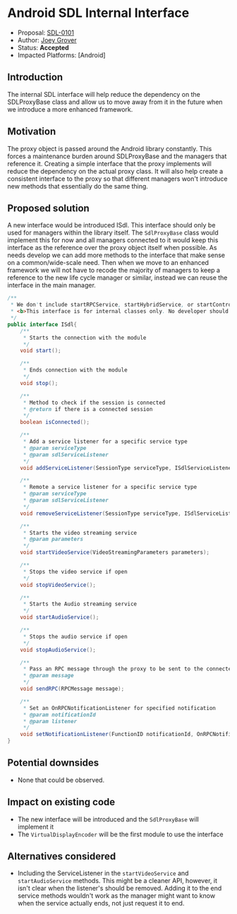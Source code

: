 # Android SDL Internal Interface

* Proposal: [SDL-0101](0101-android_internal_interface.md)
* Author: [Joey Grover](https://github.com/joeygrover)
* Status: **Accepted**
* Impacted Platforms: [Android]

## Introduction
The internal SDL interface will help reduce the dependency on the SDLProxyBase class and allow us to move away from it in the future when we introduce a more enhanced framework.

## Motivation
The proxy object is passed around the Android library constantly. This forces a maintenance burden around SDLProxyBase and the managers that reference it. Creating a simple interface that the proxy implements will reduce the dependency on the actual proxy class. It will also help create a consistent interface to the proxy so that different managers won't introduce new methods that essentially do the same thing.

## Proposed solution
A new interface would be introduced ISdl. This interface should only be used for managers within the library itself. The `SdlProxyBase` class would implement this for now and all managers connected to it would keep this interface as the reference over the proxy object itself when possible. As needs develop we can add more methods to the interface that make sense on a common/wide-scale need. Then when we move to an enhanced framework we will not have to recode the majority of managers to keep a reference to the new life cycle manager or similar, instead we can reuse the interface in the main manager.

```java
/**
 * We don't include startRPCService, startHybridService, or startControlService as they are inherently started.
 * <b>This interface is for internal classes only. No developer should be using this interface directly as breaking changes may occur.</b>
 */
public interface ISdl{
    /**
     * Starts the connection with the module
     */
    void start();

    /**
     * Ends connection with the module
     */
    void stop();

    /**
     * Method to check if the session is connected
     * @return if there is a connected session
     */
    boolean isConnected();

    /**
     * Add a service listener for a specific service type
     * @param serviceType
     * @param sdlServiceListener
     */
    void addServiceListener(SessionType serviceType, ISdlServiceListener sdlServiceListener);

    /**
     * Remote a service listener for a specific service type
     * @param serviceType
     * @param sdlServiceListener
     */
    void removeServiceListener(SessionType serviceType, ISdlServiceListener sdlServiceListener);

    /**
     * Starts the video streaming service
     * @param parameters
     */
    void startVideoService(VideoStreamingParameters parameters);

    /**
     * Stops the video service if open
     */
    void stopVideoService();

    /**
     * Starts the Audio streaming service
     */
    void startAudioService();

    /**
     * Stops the audio service if open
     */
    void stopAudioService();

    /**
     * Pass an RPC message through the proxy to be sent to the connected module
     * @param message
     */
    void sendRPC(RPCMessage message);

    /**
     * Set an OnRPCNotificationListener for specified notification
     * @param notificationId
     * @param listener
     */
    void setNotificationListener(FunctionID notificationId, OnRPCNotificationListener listener);
}


```

## Potential downsides
- None that could be observed.

## Impact on existing code
- The new interface will be introduced and the `SdlProxyBase` will implement it
- The `VirtualDisplayEncoder` will be the first module to use the interface

## Alternatives considered
- Including the ServiceListener in the `startVideoService` and `startAudioService` methods. This might be a cleaner API, however, it isn't clear when the listener's should be removed. Adding it to the end service methods wouldn't work as the manager might want to know when the service actually ends, not just request it to end.
